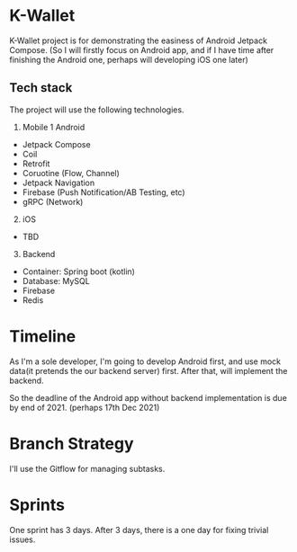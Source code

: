 # K-Wallet
K-Wallet project is for demonstrating the easiness of Android Jetpack Compose.
(So I will firstly focus on Android app, and if I have time after finishing the Android one, perhaps will developing iOS one later)


## Tech stack
The project will use the following technologies.

1. Mobile
1 Android
- Jetpack Compose
- Coil
- Retrofit
- Coruotine (Flow, Channel)
- Jetpack Navigation
- Firebase (Push Notification/AB Testing, etc)
- gRPC (Network)

2. iOS
- TBD

3. Backend
- Container: Spring boot (kotlin)
- Database: MySQL
- Firebase
- Redis


# Timeline
As I'm a sole developer, I'm going to develop Android first, and use mock data(it pretends the our backend server) first.
After that, will implement the backend.

So the deadline of the Android app without backend implementation is due by end of 2021. (perhaps 17th Dec 2021)

# Branch Strategy
I'll use the Gitflow for managing subtasks.

# Sprints
One sprint has 3 days.
After 3 days, there is a one day for fixing trivial issues.
